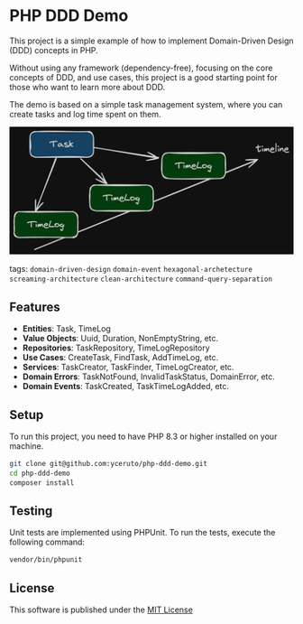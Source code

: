 # PHP DDD Demo

This project is a simple example of how to implement Domain-Driven Design (DDD) concepts in PHP.

Without using any framework (dependency-free), focusing on the core concepts of DDD, and use cases, 
this project is a good starting point for those who want to learn more about DDD.

The demo is based on a simple task management system, where you can create tasks and log time spent on them.

![task-time-log](task-time-log.png)

tags: `domain-driven-design` `domain-event` `hexagonal-archetecture` `screaming-architecture` `clean-architecture`
`command-query-separation`

## Features

- **Entities**: Task, TimeLog
- **Value Objects**: Uuid, Duration, NonEmptyString, etc.
- **Repositories**: TaskRepository, TimeLogRepository
- **Use Cases**: CreateTask, FindTask, AddTimeLog, etc.
- **Services**: TaskCreator, TaskFinder, TimeLogCreator, etc.
- **Domain Errors**: TaskNotFound, InvalidTaskStatus, DomainError, etc.
- **Domain Events**: TaskCreated, TaskTimeLogAdded, etc.

## Setup

To run this project, you need to have PHP 8.3 or higher installed on your machine.

```bash
git clone git@github.com:yceruto/php-ddd-demo.git
cd php-ddd-demo
composer install
```

## Testing

Unit tests are implemented using PHPUnit. To run the tests, execute the following command:

```bash
vendor/bin/phpunit
```

## License

This software is published under the [MIT License](LICENSE)
